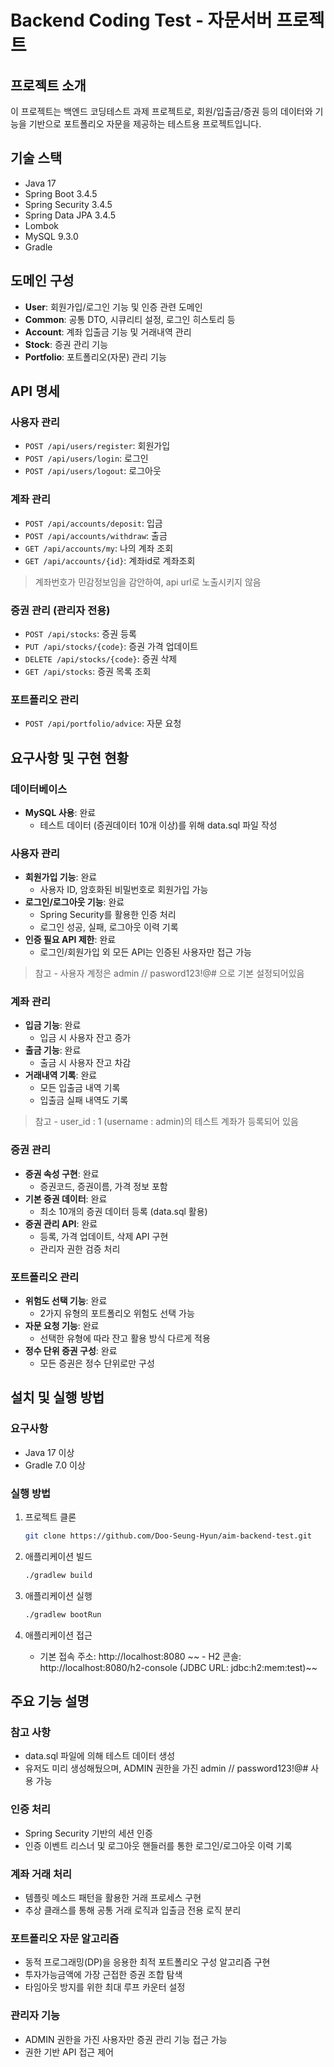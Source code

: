 # Backend Coding Test - 자문서버 프로젝트

## 프로젝트 소개
이 프로젝트는 백엔드 코딩테스트 과제 프로젝트로, 회원/입출금/증권 등의 데이터와 기능을 기반으로 포트폴리오 자문을 제공하는 테스트용 프로젝트입니다.

## 기술 스택
- Java 17
- Spring Boot 3.4.5
- Spring Security 3.4.5
- Spring Data JPA 3.4.5
- Lombok
- MySQL 9.3.0
- Gradle

## 도메인 구성
- **User**: 회원가입/로그인 기능 및 인증 관련 도메인
- **Common**: 공통 DTO, 시큐리티 설정, 로그인 히스토리 등
- **Account**: 계좌 입출금 기능 및 거래내역 관리
- **Stock**: 증권 관리 기능
- **Portfolio**: 포트폴리오(자문) 관리 기능

## API 명세

### 사용자 관리
- `POST /api/users/register`: 회원가입
- `POST /api/users/login`: 로그인
- `POST /api/users/logout`: 로그아웃

### 계좌 관리
- `POST /api/accounts/deposit`: 입금
- `POST /api/accounts/withdraw`: 출금
- `GET /api/accounts/my`: 나의 계좌 조회
- `GET /api/accounts/{id}`: 계좌id로 계좌조회

 > 계좌번호가 민감정보임을 감안하여, api url로 노출시키지 않음

### 증권 관리 (관리자 전용)
- `POST /api/stocks`: 증권 등록
- `PUT /api/stocks/{code}`: 증권 가격 업데이트
- `DELETE /api/stocks/{code}`: 증권 삭제
- `GET /api/stocks`: 증권 목록 조회

### 포트폴리오 관리
- `POST /api/portfolio/advice`: 자문 요청

## 요구사항 및 구현 현황

### 데이터베이스
- **MySQL 사용**: 완료
    - 테스트 데이터 (증권데이터 10개 이상)를 위해 data.sql 파일 작성

### 사용자 관리
- **회원가입 기능**: 완료
    - 사용자 ID, 암호화된 비밀번호로 회원가입 가능
- **로그인/로그아웃 기능**: 완료
    - Spring Security를 활용한 인증 처리
    - 로그인 성공, 실패, 로그아웃 이력 기록
- **인증 필요 API 제한**: 완료
    - 로그인/회원가입 외 모든 API는 인증된 사용자만 접근 가능
> 참고 - 사용자 계정은 admin // pasword123!@#  으로 기본 설정되어있음

### 계좌 관리
- **입금 기능**: 완료
    - 입금 시 사용자 잔고 증가
- **출금 기능**: 완료
    - 출금 시 사용자 잔고 차감
- **거래내역 기록**: 완료
    - 모든 입출금 내역 기록
    - 입출금 실패 내역도 기록
> 참고 - user_id : 1 (username : admin)의 테스트 계좌가 등록되어 있음

### 증권 관리
- **증권 속성 구현**: 완료
    - 증권코드, 증권이름, 가격 정보 포함
- **기본 증권 데이터**: 완료
    - 최소 10개의 증권 데이터 등록 (data.sql 활용)
- **증권 관리 API**: 완료
    - 등록, 가격 업데이트, 삭제 API 구현
    - 관리자 권한 검증 처리

### 포트폴리오 관리
- **위험도 선택 기능**: 완료
    - 2가지 유형의 포트폴리오 위험도 선택 가능
- **자문 요청 기능**: 완료
    - 선택한 유형에 따라 잔고 활용 방식 다르게 적용
- **정수 단위 증권 구성**: 완료
    - 모든 증권은 정수 단위로만 구성

## 설치 및 실행 방법

### 요구사항
- Java 17 이상
- Gradle 7.0 이상

### 실행 방법
1. 프로젝트 클론
   ```bash
   git clone https://github.com/Doo-Seung-Hyun/aim-backend-test.git
   ```

2. 애플리케이션 빌드
   ```bash
   ./gradlew build
   ```

3. 애플리케이션 실행
   ```bash
   ./gradlew bootRun
   ```

4. 애플리케이션 접근
    - 기본 접속 주소: http://localhost:8080
  ~~  - H2 콘솔: http://localhost:8080/h2-console (JDBC URL: jdbc:h2:mem:test)~~

## 주요 기능 설명


### 참고 사항
- data.sql 파일에 의해 테스트 데이터 생성
- 유저도 미리 생성해뒀으며, ADMIN 권한을 가진 admin // password123!@# 사용 가능

### 인증 처리
- Spring Security 기반의 세션 인증
- 인증 이벤트 리스너 및 로그아웃 핸들러를 통한 로그인/로그아웃 이력 기록

### 계좌 거래 처리
- 템플릿 메소드 패턴을 활용한 거래 프로세스 구현
- 추상 클래스를 통해 공통 거래 로직과 입출금 전용 로직 분리

### 포트폴리오 자문 알고리즘
- 동적 프로그래밍(DP)을 응용한 최적 포트폴리오 구성 알고리즘 구현
- 투자가능금액에 가장 근접한 증권 조합 탐색
- 타임아웃 방지를 위한 최대 루프 카운터 설정

### 관리자 기능
- ADMIN 권한을 가진 사용자만 증권 관리 기능 접근 가능
- 권한 기반 API 접근 제어
